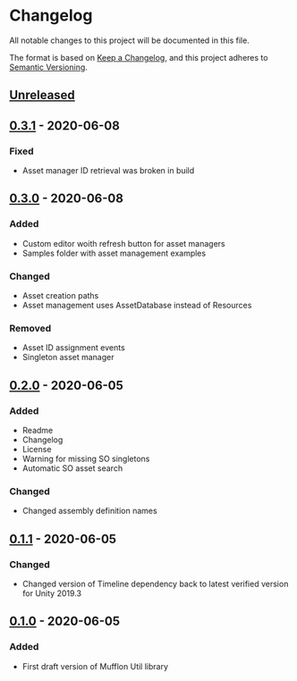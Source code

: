 # Changelog
All notable changes to this project will be documented in this file.

The format is based on [Keep a Changelog](https://keepachangelog.com/en/1.0.0/),
and this project adheres to [Semantic Versioning](https://semver.org/spec/v2.0.0.html).

## [Unreleased]

## [0.3.1] - 2020-06-08
### Fixed
- Asset manager ID retrieval was broken in build

## [0.3.0] - 2020-06-08
### Added
- Custom editor woith refresh button for asset managers
- Samples folder with asset management examples

### Changed
- Asset creation paths
- Asset management uses AssetDatabase instead of Resources

### Removed
- Asset ID assignment events
- Singleton asset manager

## [0.2.0] - 2020-06-05
### Added
- Readme
- Changelog
- License
- Warning for missing SO singletons
- Automatic SO asset search

### Changed
- Changed assembly definition names

## [0.1.1] - 2020-06-05
### Changed
- Changed version of Timeline dependency back to latest verified version for Unity 2019.3

## [0.1.0] - 2020-06-05
### Added
- First draft version of Mufflon Util library

[Unreleased]: https://github.com/OJuergen/mufflonutil/compare/v0.3.1...HEAD
[0.3.1]: https://github.com/OJuergen/mufflonutil/compare/v0.3.0...v0.3.1
[0.3.0]: https://github.com/OJuergen/mufflonutil/compare/v0.2.0...v0.3.0
[0.2.0]: https://github.com/OJuergen/mufflonutil/compare/v0.1.1...v0.2.0
[0.1.1]: https://github.com/OJuergen/mufflonutil/compare/v0.1.0...v0.1.1
[0.1.0]: https://github.com/OJuergen/MufflonUtil/releases/tag/v0.1.0